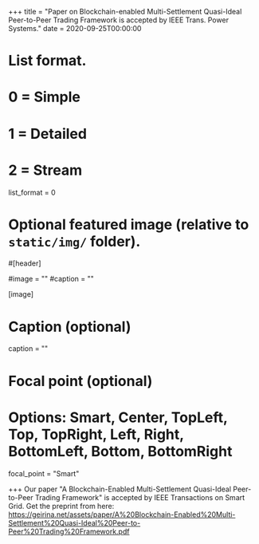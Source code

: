 +++
title = "Paper on Blockchain-enabled Multi-Settlement Quasi-Ideal Peer-to-Peer Trading Framework is accepted by IEEE Trans. Power Systems."
date = 2020-09-25T00:00:00

# List format.
#   0 = Simple
#   1 = Detailed
#   2 = Stream
list_format = 0

# Optional featured image (relative to `static/img/` folder).
#[header]

#image = ""
#caption = ""

[image]
  # Caption (optional)
  caption = ""
  
  # Focal point (optional)
  # Options: Smart, Center, TopLeft, Top, TopRight, Left, Right, BottomLeft, Bottom, BottomRight
  focal_point = "Smart"

+++
Our paper "A Blockchain-Enabled Multi-Settlement Quasi-Ideal Peer-to-Peer Trading Framework" is accepted by IEEE Transactions on Smart Grid. Get the preprint from here: https://geirina.net/assets/paper/A%20Blockchain-Enabled%20Multi-Settlement%20Quasi-Ideal%20Peer-to-Peer%20Trading%20Framework.pdf
